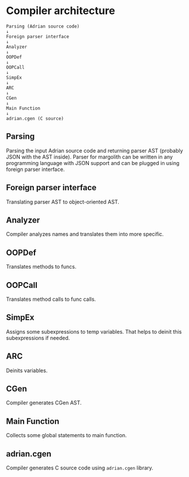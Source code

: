 # Compiler architecture

```
Parsing (Adrian source code)
↓
Foreign parser interface
↓
Analyzer
↓
OOPDef
↓
OOPCall
↓
SimpEx
↓
ARC
↓
CGen
↓
Main Function
↓
adrian.cgen (C source)
```


## Parsing

Parsing the input Adrian source code and returning parser AST
(probably JSON with the AST inside). Parser for margolith can be written in
any programming language with JSON support and can be plugged in using
foreign parser interface.


## Foreign parser interface

Translating parser AST to object-oriented AST.


## Analyzer

Compiler analyzes names and translates them into more specific.


## OOPDef

Translates methods to funcs.


## OOPCall

Translates method calls to func calls.


## SimpEx

Assigns some subexpressions to temp variables. That helps
to deinit this subexpressions if needed.


## ARC

Deinits variables.


## CGen

Compiler generates CGen AST.


## Main Function

Collects some global statements to main function.


## adrian.cgen

Compiler generates C source code using `adrian.cgen` library.
